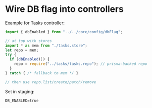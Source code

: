 # Wire DB flag into controllers

Example for Tasks controller:

```ts
import { dbEnabled } from "../../core/config/dbFlag";

// at top with stores
import * as mem from "./tasks.store";
let repo = mem;
try {
  if (dbEnabled()) {
    repo = require("../tasks/tasks.repo"); // prisma-backed repo
  }
} catch { /* fallback to mem */ }

// then use repo.list/create/patch/remove
```

Set in staging:
```
DB_ENABLED=true
```
